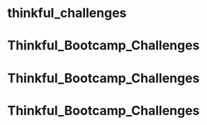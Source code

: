 # thinkful_challenges
# Thinkful_Bootcamp_Challenges
# Thinkful_Bootcamp_Challenges
# Thinkful_Bootcamp_Challenges
